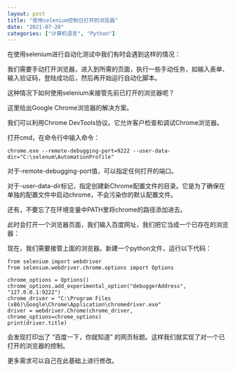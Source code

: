 ```yaml
---
layout: post
title: "使用selenium控制已打开的浏览器"
date: "2021-07-20"
categories: ["计算机语言", "Python"]
---
```


在使用selenium进行自动化测试中我们有时会遇到这样的情况：

我们需要手动打开浏览器，进入到所需的页面，执行一些手动任务，如输入表单、输入验证码，登陆成功后，然后再开始运行自动化脚本。

这种情况下如何使用selenium来接管先前已打开的浏览器呢？

这里给出Google Chrome浏览器的解决方案。

我们可以利用Chrome DevTools协议。它允许客户检查和调试Chrome浏览器。

打开cmd，在命令行中输入命令：

```
chrome.exe --remote-debugging-port=9222 --user-data-dir="C:\selenum\AutomationProfile"

```

对于-remote-debugging-port值，可以指定任何打开的端口。

对于-user-data-dir标记，指定创建新Chrome配置文件的目录。它是为了确保在单独的配置文件中启动chrome，不会污染你的默认配置文件。

还有，不要忘了在环境变量中PATH里将chrome的路径添加进去。

此时会打开一个浏览器页面，我们输入百度网址，我们把它当成一个已存在的浏览器：

现在，我们需要接管上面的浏览器。新建一个python文件，运行以下代码：

```
from selenium import webdriver
from selenium.webdriver.chrome.options import Options
 
chrome_options = Options()
chrome_options.add_experimental_option("debuggerAddress", "127.0.0.1:9222")
chrome_driver = "C:\Program Files (x86)\Google\Chrome\Application\chromedriver.exe"
driver = webdriver.Chrome(chrome_driver, chrome_options=chrome_options)
print(driver.title)
```

会发现打印出了 “百度一下，你就知道” 的网页标题。这样我们就实现了对一个已打开的浏览器的控制。

更多需求可以自己在此基础上进行修改。
